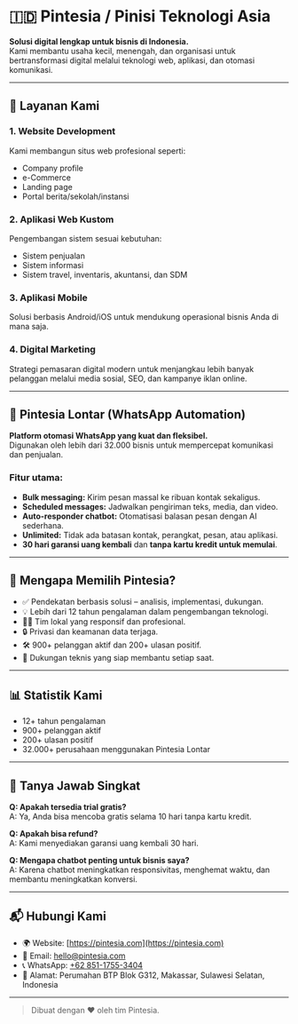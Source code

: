 # 🇮🇩 Pintesia / Pinisi Teknologi Asia

**Solusi digital lengkap untuk bisnis di Indonesia.**  
Kami membantu usaha kecil, menengah, dan organisasi untuk bertransformasi digital melalui teknologi web, aplikasi, dan otomasi komunikasi.

---

## 🧩 Layanan Kami

### 1. Website Development
Kami membangun situs web profesional seperti:
- Company profile
- e-Commerce
- Landing page
- Portal berita/sekolah/instansi

### 2. Aplikasi Web Kustom
Pengembangan sistem sesuai kebutuhan:
- Sistem penjualan
- Sistem informasi
- Sistem travel, inventaris, akuntansi, dan SDM

### 3. Aplikasi Mobile
Solusi berbasis Android/iOS untuk mendukung operasional bisnis Anda di mana saja.

### 4. Digital Marketing
Strategi pemasaran digital modern untuk menjangkau lebih banyak pelanggan melalui media sosial, SEO, dan kampanye iklan online.

---

## 🤖 Pintesia Lontar (WhatsApp Automation)

**Platform otomasi WhatsApp yang kuat dan fleksibel.**  
Digunakan oleh lebih dari 32.000 bisnis untuk mempercepat komunikasi dan penjualan.

### Fitur utama:
- **Bulk messaging:** Kirim pesan massal ke ribuan kontak sekaligus.
- **Scheduled messages:** Jadwalkan pengiriman teks, media, dan video.
- **Auto-responder chatbot:** Otomatisasi balasan pesan dengan AI sederhana.
- **Unlimited:** Tidak ada batasan kontak, perangkat, pesan, atau aplikasi.
- **30 hari garansi uang kembali** dan **tanpa kartu kredit untuk memulai**.

---

## 🌟 Mengapa Memilih Pintesia?

- ✅ Pendekatan berbasis solusi – analisis, implementasi, dukungan.
- 💡 Lebih dari 12 tahun pengalaman dalam pengembangan teknologi.
- 👨‍💻 Tim lokal yang responsif dan profesional.
- 🔒 Privasi dan keamanan data terjaga.
- 🛠️ 900+ pelanggan aktif dan 200+ ulasan positif.
- 🚀 Dukungan teknis yang siap membantu setiap saat.

---

## 📊 Statistik Kami

- 12+ tahun pengalaman
- 900+ pelanggan aktif
- 200+ ulasan positif
- 32.000+ perusahaan menggunakan Pintesia Lontar

---

## 💬 Tanya Jawab Singkat

**Q: Apakah tersedia trial gratis?**  
A: Ya, Anda bisa mencoba gratis selama 10 hari tanpa kartu kredit.

**Q: Apakah bisa refund?**  
A: Kami menyediakan garansi uang kembali 30 hari.

**Q: Mengapa chatbot penting untuk bisnis saya?**  
A: Karena chatbot meningkatkan responsivitas, menghemat waktu, dan membantu meningkatkan konversi.

---

## 📬 Hubungi Kami

- 🌍 Website: [https://pintesia.com](https://pintesia.com)
- 📧 Email: [hello@pintesia.com](mailto:hello@pintesia.com)
- 📞 WhatsApp: [+62 851-1755-3404](https://wa.me/6285117553404)
- 🏢 Alamat: Perumahan BTP Blok G312, Makassar, Sulawesi Selatan, Indonesia

---

> Dibuat dengan ❤️ oleh tim Pintesia.  
